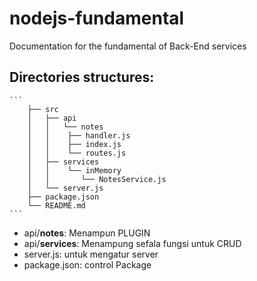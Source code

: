 # nodejs-fundamental
Documentation for the fundamental of Back-End services

## Directories structures:

    ```
        ├── src
        │   ├── api
        │   │   └── notes
        │   │    ├── handler.js
        │   │    ├── index.js
        │   │    └── routes.js
        │   ├── services
        │   │    └── inMemory
        │   │       └── NotesService.js
        │   └── server.js
        ├── package.json
        └── README.md
    ```

- api/**notes**: Menampun PLUGIN
- api/**services**: Menampung sefala fungsi untuk CRUD
- server.js: untuk mengatur server
- package.json: control Package